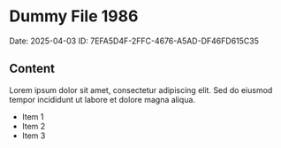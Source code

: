 # Dummy File 1986

Date: 2025-04-03
ID: 7EFA5D4F-2FFC-4676-A5AD-DF46FD615C35

## Content

Lorem ipsum dolor sit amet, consectetur adipiscing elit.
Sed do eiusmod tempor incididunt ut labore et dolore magna aliqua.

* Item 1
* Item 2
* Item 3

